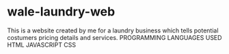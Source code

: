 # wale-laundry-web
 This is a website created by me for a laundry business which tells potential costumers pricing details and services.
 PROGRAMMING LANGUAGES USED
 HTML
 JAVASCRIPT
 CSS
